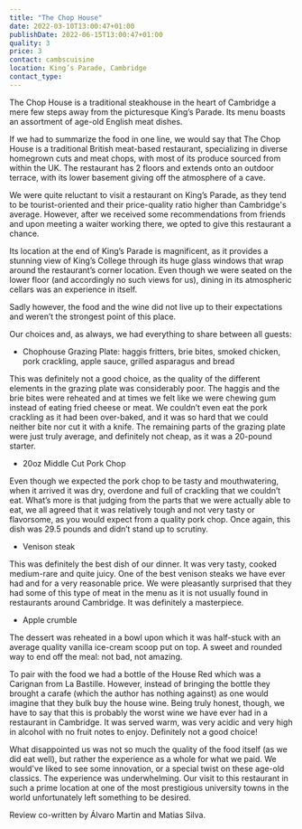 ```yaml
---
title: "The Chop House"
date: 2022-03-10T13:00:47+01:00
publishDate: 2022-06-15T13:00:47+01:00
quality: 3
price: 3
contact: cambscuisine
location: King’s Parade, Cambridge
contact_type:
---
```


The Chop House is a traditional steakhouse in the heart of Cambridge a mere few steps away from the picturesque King’s Parade. Its menu boasts an assortment of age-old English meat dishes.

<!--more-->

If we had to summarize the food in one line, we would say that The Chop House is a traditional British meat-based restaurant, specializing in diverse homegrown cuts and meat chops, with most of its produce sourced from within the UK.  The restaurant has 2 floors and extends onto an outdoor terrace, with its lower basement giving off the atmosphere of a cave.

We were quite reluctant to visit a restaurant on King’s Parade, as they tend to be tourist-oriented and their price-quality ratio higher than Cambridge's average. However, after we received some recommendations from friends and upon meeting a waiter working there, we opted to give this restaurant a chance. 

Its location at the end of King’s Parade is magnificent, as it provides a stunning view of King’s College through its huge glass windows that wrap around the restaurant’s corner location. Even though we were seated on the lower floor (and accordingly no such views for us), dining in its atmospheric cellars was an experience in itself. 

Sadly however, the food and the wine did not live up to their expectations and weren’t the strongest point of this place. 

Our choices and, as always, we had everything to share between all guests:

* Chophouse Grazing Plate: haggis fritters, brie bites, smoked chicken, pork crackling, apple sauce, grilled asparagus and bread

This was definitely not a good choice, as the quality of the different elements in the grazing plate was considerably poor. The haggis and the brie bites were reheated and at times we felt like we were chewing gum instead of eating fried cheese or meat. We couldn’t even eat the pork crackling as it had been over-baked, and it was so hard that we could neither bite nor cut it with a knife. The remaining parts of the grazing plate were just truly average, and definitely not cheap, as it was a 20-pound starter. 

* 20oz Middle Cut Pork Chop

Even though we expected the pork chop to be tasty and mouthwatering, when it arrived it was dry, overdone and full of crackling that we couldn’t eat. What’s more is that judging from the parts that we were actually able to eat, we all agreed that it was relatively tough and not very tasty or flavorsome, as you would expect from a quality pork chop. Once again, this dish was 29.5 pounds and didn’t stand up to scrutiny. 

* Venison steak
  
This was definitely the best dish of our dinner. It was very tasty, cooked medium-rare and quite juicy. One of the best venison steaks we have ever had and for a very reasonable price. We were pleasantly surprised that they had some of this type of meat in the menu as it is not usually found in restaurants around Cambridge. It was definitely a masterpiece. 

* Apple crumble

The dessert was reheated in a bowl upon which it was half-stuck with an average quality vanilla ice-cream scoop put on top. A sweet and rounded way to end off the meal: not bad, not amazing. 

To pair with the food we had a bottle of the House Red which was a Carignan from La Bastille. However, instead of bringing the bottle they brought a carafe (which the author has nothing against) as one would imagine that they bulk buy the house wine. Being truly honest, though, we have to say that this is probably the worst wine we have ever had in a restaurant in Cambridge. It was served warm, was very acidic and very high in alcohol with no fruit notes to enjoy. Definitely not a good choice!

What disappointed us was not so much the quality of the food itself (as we did eat well), but rather the experience as a whole for what we paid. We would've liked to see some innovation, or a special twist on these age-old classics. The experience was underwhelming. Our visit to this restaurant in such a prime location at one of the most prestigious university towns in the world unfortunately left something to be desired.

Review co-written by Álvaro Martin and Matias Silva.
